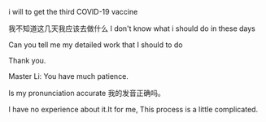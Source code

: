 i will to get the third  COVID-19 vaccine



我不知道这几天我应该去做什么 I don't know what i should do in these days

Can you tell me my detailed work that I should to do



Thank you. 

Master Li: You have much patience.



Is my pronunciation accurate 我的发音正确吗。





I have no experience about it.It for me, This process is a little complicated.
